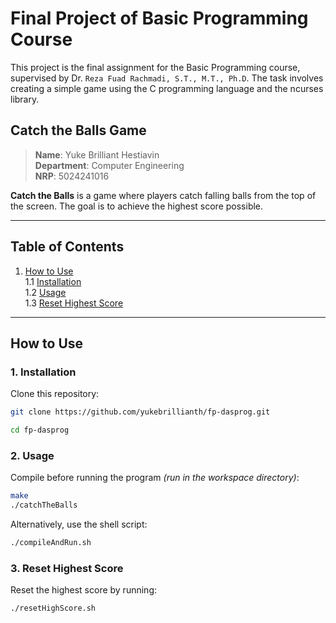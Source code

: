 # Final Project of Basic Programming Course

This project is the final assignment for the Basic Programming course, supervised by Dr. `Reza Fuad Rachmadi, S.T., M.T., Ph.D`. The task involves creating a simple game using the C programming language and the ncurses library.

## Catch the Balls Game

> **Name**: Yuke Brilliant Hestiavin  
> **Department**: Computer Engineering  
> **NRP**: 5024241016

**Catch the Balls** is a game where players catch falling balls from the top of the screen. The goal is to achieve the highest score possible.

---

## Table of Contents

1. [How to Use](#how-to-use)  
   1.1 [Installation](#1-installation)  
   1.2 [Usage](#2-usage)  
   1.3 [Reset Highest Score](#3-reset-highest-score)

---

## How to Use

### 1. Installation

Clone this repository:

```bash
git clone https://github.com/yukebrillianth/fp-dasprog.git

cd fp-dasprog
```

### 2. Usage

Compile before running the program _(run in the workspace directory)_:

```bash
make
./catchTheBalls
```

Alternatively, use the shell script:

```bash
./compileAndRun.sh
```

### 3. Reset Highest Score

Reset the highest score by running:

```bash
./resetHighScore.sh
```

